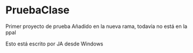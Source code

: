 # PruebaClase
Primer proyecto de prueba
Añadido en la nueva rama, todavía no está en la ppal

Esto está escrito por JA desde Windows
